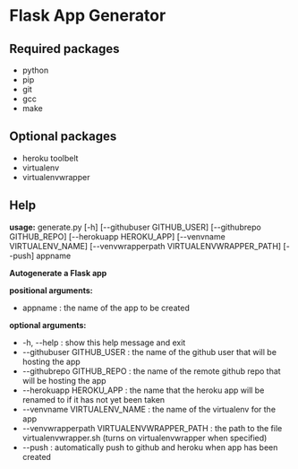 # Flask App Generator

## Required packages

+ python
+ pip
+ git
+ gcc
+ make

## Optional packages

+ heroku toolbelt
+ virtualenv
+ virtualenvwrapper

## Help

**usage:** generate.py [-h] [--githubuser GITHUB_USER] [--githubrepo GITHUB_REPO]
                    [--herokuapp HEROKU_APP] [--venvname VIRTUALENV_NAME]
                    [--venvwrapperpath VIRTUALENVWRAPPER_PATH] [--push]
                    appname

**Autogenerate a Flask app**

**positional arguments:**
+ appname : the name of the app to be created

**optional arguments:**
+ -h, --help : show this help message and exit
+ --githubuser GITHUB_USER : the name of the github user that will be hosting the app
+ --githubrepo GITHUB_REPO : the name of the remote github repo that will be hosting the app
+ --herokuapp HEROKU_APP : the name that the heroku app will be renamed to if it has not yet been taken
+ --venvname VIRTUALENV_NAME : the name of the virtualenv for the app
+ --venvwrapperpath VIRTUALENVWRAPPER_PATH : the path to the file virtualenvwrapper.sh (turns on virtualenvwrapper when specified)
+ --push : automatically push to github and heroku when app has been created
